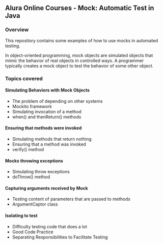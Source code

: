 ## Alura Online Courses - Mock: Automatic Test in Java

### Overview
This repository contains some examples of how to use mocks in automated testing. 

In object-oriented programming, mock objects are simulated objects that mimic the behavior of real objects in controlled ways. 
A programmer typically creates a mock object to test the behavior of some other object.

### Topics covered

#### Simulating Behaviors with Mock Objects
* The problem of depending on other systems
* Mockito framework
* Simulating invocation of a method
* when() and thenReturn() methods

#### Ensuring that methods were invoked
* Simulating methods that return nothing
* Ensuring that a method was invoked
* verify() method

#### Mocks throwing exceptions
* Simulating throw exceptions
* doThrow() method

#### Capturing arguments received by Mock
* Testing content of parameters that are passed to methods
* ArgumentCaptor class

#### Isolating to test
* Difficulty testing code that does a lot
* Good Code Practice
* Separating Responsibilities to Facilitate Testing
